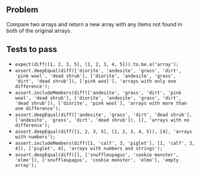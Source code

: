 ## Problem

Compare two arrays and return a new array with any items not found in both of the original arrays.

## Tests to pass

- `expect(diff([1, 2, 3, 5], [1, 2, 3, 4, 5])).to.be.a('array');`
- `assert.deepEqual(diff(['diorite', 'andesite', 'grass', 'dirt', 'pink wool', 'dead shrub'], ['diorite', 'andesite', 'grass', 'dirt', 'dead shrub']), ['pink wool'], 'arrays with only one difference');`
- `assert.includeMembers(diff(['andesite', 'grass', 'dirt', 'pink wool', 'dead shrub'], ['diorite', 'andesite', 'grass', 'dirt', 'dead shrub']), ['diorite', 'pink wool'], 'arrays with more than one difference');`
- `assert.deepEqual(diff(['andesite', 'grass', 'dirt', 'dead shrub'], ['andesite', 'grass', 'dirt', 'dead shrub']), [], 'arrays with no difference');`
- `assert.deepEqual(diff([1, 2, 3, 5], [1, 2, 3, 4, 5]), [4], 'arrays with numbers');`
- `assert.includeMembers(diff([1, 'calf', 3, 'piglet'], [1, 'calf', 3, 4]), ['piglet', 4], 'arrays with numbers and strings');`
- `assert.deepEqual(diff([], ['snuffleupagus', 'cookie monster', 'elmo']), ['snuffleupagus', 'cookie monster', 'elmo'], 'empty array');`
